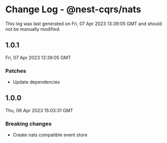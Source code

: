 # Change Log - @nest-cqrs/nats

This log was last generated on Fri, 07 Apr 2023 13:39:05 GMT and should not be manually modified.

## 1.0.1

Fri, 07 Apr 2023 13:39:05 GMT

### Patches

- Update dependencies

## 1.0.0

Thu, 06 Apr 2023 15:03:31 GMT

### Breaking changes

- Create nats compatible event store
